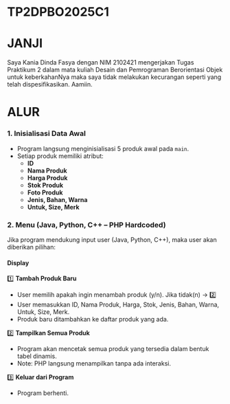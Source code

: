 # TP2DPBO2025C1

# JANJI
Saya Kania Dinda Fasya dengan NIM 2102421 mengerjakan Tugas Praktikum 2 dalam mata kuliah Desain dan Pemrograman Berorientasi Objek untuk keberkahanNya maka saya tidak melakukan kecurangan seperti yang telah dispesifikasikan. Aamiin.

# ALUR

### **1. Inisialisasi Data Awal**  
   - Program langsung menginisialisasi 5 produk awal pada `main`.  
   - Setiap produk memiliki atribut:  
     - **ID**
     - **Nama Produk**
     - **Harga Produk** 
     - **Stok Produk**
     - **Foto Produk**
     - **Jenis, Bahan, Warna**
     - **Untuk, Size, Merk**

### **2. Menu (Java, Python, C++ – PHP Hardcoded)**  
   Jika program mendukung input user (Java, Python, C++), maka user akan diberikan pilihan:  

#### **Display**  
1️⃣ **Tambah Produk Baru**  
   - User memilih apakah ingin menambah produk (y/n). Jika tidak(n) -> 2️⃣
   - User memasukkan ID, Nama Produk, Harga, Stok, Jenis, Bahan, Warna, Untuk, Size, Merk.  
   - Produk baru ditambahkan ke daftar produk yang ada.  

2️⃣ **Tampilkan Semua Produk**  
   - Program akan mencetak semua produk yang tersedia dalam bentuk tabel dinamis.
   - Note: PHP langsung menampilkan tanpa ada interaksi.

3️⃣ **Keluar dari Program**  
   - Program berhenti.
